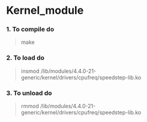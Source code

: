 # Kernel_module

### 1. To compile do
> make

### 2. To load do
> insmod /lib/modules/4.4.0-21-generic/kernel/drivers/cpufreq/speedstep-lib.ko 

### 3. To unload do
> rmmod /lib/modules/4.4.0-21-generic/kernel/drivers/cpufreq/speedstep-lib.ko 